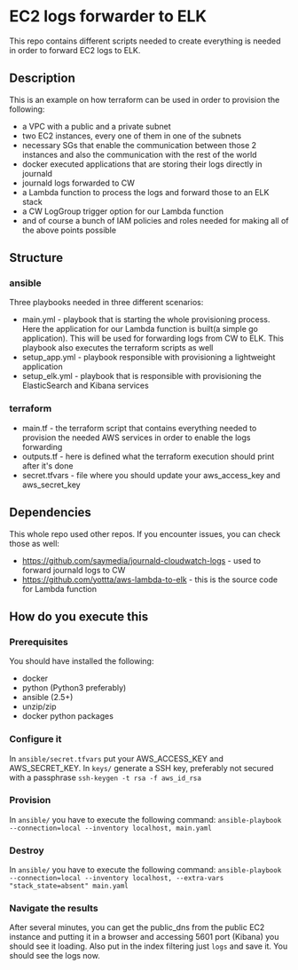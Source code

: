 # EC2 logs forwarder to ELK

This repo contains different scripts needed to create everything is needed in order to forward EC2 logs to ELK.

## Description
This is an example on how terraform can be used in order to provision the following:
- a VPC with a public and a private subnet
- two EC2 instances, every one of them in one of the subnets
- necessary SGs that enable the communication between those 2 instances and also the communication with the rest of the world
- docker executed applications that are storing their logs directly in journald
- journald logs forwarded to CW
- a Lambda function to process the logs and forward those to an ELK stack
- a CW LogGroup trigger option for our Lambda function
- and of course a bunch of IAM policies and roles needed for making all of the above points possible

## Structure

### ansible
Three playbooks needed in three different scenarios:
* main.yml - playbook that is starting the whole provisioning process. Here the application for our Lambda function is built(a simple go application). This will be used for forwarding logs from CW to ELK. This playbook also executes the terraform scripts as well
* setup_app.yml - playbook responsible with provisioning a lightweight application
* setup_elk.yml - playbook that is responsible with provisioning the ElasticSearch and Kibana services

### terraform
* main.tf - the terraform script that contains everything needed to provision the needed AWS services in order to enable the logs forwarding
* outputs.tf - here is defined what the terraform execution should print after it's done
* secret.tfvars - file where you should update your aws_access_key and aws_secret_key

## Dependencies
This whole repo used other repos. If you encounter issues, you can check those as well:
* https://github.com/saymedia/journald-cloudwatch-logs - used to forward journald logs to CW
* https://github.com/yottta/aws-lambda-to-elk - this is the source code for Lambda function

## How do you execute this

### Prerequisites
You should have installed the following:
* docker
* python (Python3 preferably)
* ansible (2.5+)
* unzip/zip
* docker python packages

### Configure it
In `ansible/secret.tfvars` put your AWS_ACCESS_KEY and AWS_SECRET_KEY.
In `keys/` generate a SSH key, preferably not secured with a passphrase `ssh-keygen -t rsa -f aws_id_rsa`

### Provision
In `ansible/` you have to execute the following command: `ansible-playbook --connection=local --inventory localhost, main.yaml`

### Destroy
In `ansible/` you have to execute the following command: `ansible-playbook --connection=local --inventory localhost, --extra-vars "stack_state=absent" main.yaml`

### Navigate the results
After several minutes, you can get the public_dns from the public EC2 instance and putting it in a browser and accessing 5601 port (Kibana) you should see it loading. Also put in the index filtering just `logs` and save it. You should see the logs now.
